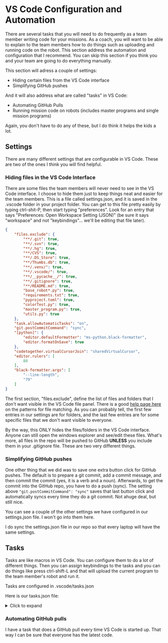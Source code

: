 # VS Code Configuration and Automation

There are several tasks that you will need to do frequently as a team member writing code for your missions. As a coach, you will want to be able to explain to the team members how to do things such as uploading and running code on the robot. This section address the automation and configuration that I recommend. You can skip this section if you think you and your team are going to do everything manually.

This section will adress a couple of settings:
* Hiding certain files from the VS Code interface
* Simplifying GitHub pushes

And it will also address what are called "tasks" in VS Code:
* Automating GitHub Pulls
* Running mission code on robots (includes master programs and single mission programs)

Again, you don't have to do any of these, but I do think it helps the kids a lot.

## Settings
There are many different settings that are configurable in VS Code. These are two of the ones I think you will find helpful.

### Hiding files in the VS Code Interface
There are some files the team members will never need to see in the VS Code interface. I choose to hide them just to keep things neat and easier for the team members. This is a file called settings.json, and it is saved in the .vscode folder in your project folder. You can get to this file pretty easily by typing ctrl-shit-P, then start typing "preferences". Look for an entry that says "Preferences: Open Workspace Setting (JSON)" (be sure it says "workspace" and not "keybindings"... we'll be editing that file later).
```json
{
    "files.exclude": {
        "**/.git": true,
        "**/.svn": true,
        "**/.hg": true,
        "**/CVS": true,
        "**/.DS_Store": true,
        "**/Thumbs.db": true,
        "**/.venv/": true,
        "**/.vscode/": true,
        "**/__pycache__/": true,
        "**/.gitignore": true,
        "**/README.md": true,
        "base_robot*.py": true,
        "requirements.txt": true,
        "pyproject.toml": true,
        "colorTest.py": true,
        "master_program.py": true,
        "utils.py": true
    },
    "task.allowAutomaticTasks": "on",
    "git.postCommitCommand": "sync",
    "[python]": {
        "editor.defaultFormatter": "ms-python.black-formatter",
        "editor.formatOnSave": true
    },
    "codetogether.virtualCursorJoin": "sharedVirtualCursor",
    "editor.rulers": [
        80
    ],
    "black-formatter.args": [
        "--line-length",
        "79"
    ]
}
```
The first section, "files.exclude", define the list of files and folders that I don't want visible in the VS Code file panel. There is a good [help page here](https://code.visualstudio.com/docs/editor/codebasics#_advanced-search-options) on the patterns for file matching. As you can probably tell, the first few entries in our settings are for folders, and the last few entries are for some specific files that we don't want visible to everyone.

By the way, this ONLY hides the files/folders in the VS Code interface. Anyone can still open the windows explorer and see/edit these files. What's more, all files in the repo will be pushed to GitHub **UNLESS** you include them in your .gitignore file. These are two very different things.

### Simplifying GitHub pushes
One other thing that we did was to save one extra button click for GitHub pushes. The default is to prepare a git commit, add a commit message, and then commit the commit (yes, it is a verb and a noun). Afterwards, to get the commit into the GitHub repo, you have to do a push (sync). The setting above `"git.postCommitCommand": "sync"` saves that last button click and automatically syncs every time they do a git commit. Not  ahuge deal, but still nice.

You can see a couple of the other settings we have configured in our settings.json file. I won't go into them here.

I do sync the settings.json file in our repo so that every laptop will have the same settings.

## Tasks
Tasks are like macros in VS Code. You can configure them to do a lot of different things. Then you can assign keybindings to the tasks and you can do things like press ctrl-shift-L and that will upload the current program to the team member's robot and run it.

Tasks are configured in .vscode/tasks.json

Here is our tasks.json file:

<details>
<summary>Click to expand</summary>
```json
{
    "version": "2.0.0",
    "tasks": [
        {
            "label": "Run on my robot",
            "type": "shell",
            "command": "${workspaceFolder}/.venv/Scripts/pybricksdev.exe",
            "args": [
                "run",
                "ble",
                "--name",
                "${env:robotName}",
                "${file}"
            ],
            "problemMatcher": {
                "owner": "python",
                "fileLocation": [
                    "absolute"
                ],
                "pattern": {
                    "regexp": "^(.*)File(.*)(C:(.*)\\.py)(.*)(line(\\s*))([0-9]+),",
                    "file": 3,
                    "line": 8
                }
            },
            "presentation": {
                "echo": true,
                "reveal": "always",
                "focus": false,
                "panel": "shared",
                "showReuseMessage": false,
                "clear": false,
                "revealProblems": "onProblem"
            }
        },
        {
            "label": "Run master_program.py on robot",
            "type": "shell",
            "command": "${workspaceFolder}/.venv/Scripts/pybricksdev.exe",
            "args": [
                "run",
                "ble",
                "--name",
                "${env:robotName}",
                "master_program.py"
            ],
            "problemMatcher": {
                "owner": "python",
                "fileLocation": [
                    "absolute"
                ],
                "pattern": {
                    "regexp": "^(.*)File(.*)(C:(.*)\\.py)(.*)(line(\\s*))([0-9]+),",
                    "file": 3,
                    "line": 8
                }
            },
            "presentation": {
                "echo": true,
                "reveal": "always",
                "focus": false,
                "panel": "shared",
                "showReuseMessage": false,
                "clear": false,
                "revealProblems": "onProblem"
            }
        },
        {
            "label": "git pull on startup",
            "type": "shell",
            "command": "${fileWorkspaceFolder}\\.vscode\\gitpull.cmd",
            "windows": {
                "command": "${fileWorkspaceFolder}\\.vscode\\gitpull.cmd"
            },
            "presentation": {
                "reveal": "always",
                "panel": "new"
            },
            "runOptions": {
                "runOn": "folderOpen"
            },
            "problemMatcher": []
        },
        {
            "label": "Run on alt robot",
            "type": "shell",
            "command": "${workspaceFolder}/.venv/Scripts/pybricksdev.exe",
            "args": [
                "run",
                "ble",
                "--name",
                "${input:robotName}",
                "${file}"
            ],
            "problemMatcher": {
                "owner": "python",
                "fileLocation": [
                    "absolute"
                ],
                "pattern": {
                    "regexp": "^(.*)File(.*)(C:(.*)\\.py)(.*)(line(\\s*))([0-9]+),",
                    "file": 3,
                    "line": 8
                }
            },
            "presentation": {
                "echo": true,
                "reveal": "always",
                "focus": false,
                "panel": "shared",
                "showReuseMessage": false,
                "clear": false,
                "revealProblems": "onProblem"
            }
        },
        {
            "label": "Run master_program.py on any robot",
            "type": "shell",
            "command": "${workspaceFolder}/.venv/Scripts/pybricksdev.exe",
            "args": [
                "run",
                "ble",
                "--name",
                "${input:robotName}",
                "master_program.py"
            ],
            "problemMatcher": {
                "owner": "python",
                "fileLocation": [
                    "absolute"
                ],
                "pattern": {
                    "regexp": "^(.*)File(.*)(C:(.*)\\.py)(.*)(line(\\s*))([0-9]+),",
                    "file": 3,
                    "line": 8
                }
            },
            "presentation": {
                "echo": true,
                "reveal": "always",
                "focus": false,
                "panel": "shared",
                "showReuseMessage": false,
                "clear": false,
                "revealProblems": "onProblem"
            }
        }
    ],
    "inputs": [
        {
            "type": "pickString",
            "id": "robotName",
            "description": "Which Robot?",
            "options": [
                "BOB",
                "CURIOSITY",
                "GABE",
                "LEROYYY",
                "MITZVAH",
                "NOTDECLAN",
                "OAKS",
                "PATRIOT",
                "SUPERNOVA",
                "TIM",
                "TIMOTHY"
            ]
        }
    ]
}
```
</details>

### Automating GitHub pulls
I have a task that does a GitHub pull every time VS Code is started up. That way I can be sure that everyone has the latest code. 
